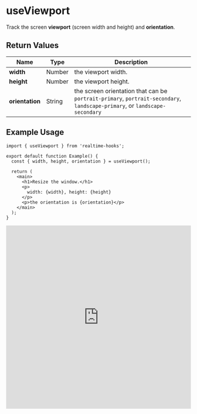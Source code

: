 # useViewport

Track the screen **viewport** (screen width and height) and **orientation**.

## Return Values

| Name            | Type   | Description                                                                                                                |
| --------------- | ------ | -------------------------------------------------------------------------------------------------------------------------- |
| **width**       | Number | the viewport width.                                                                                                        |
| **height**      | Number | the viewport height.                                                                                                       |
| **orientation** | String | the screen orientation that can be `portrait-primary`, `portrait-secondary`, `landscape-primary`, or `landscape-secondary` |

## Example Usage

```tsx
import { useViewport } from 'realtime-hooks';

export default function Example() {
  const { width, height, orientation } = useViewport();

  return (
    <main>
      <h1>Resize the window.</h1>
      <p>
        width: {width}, height: {height}
      </p>
      <p>the orientation is {orientation}</p>
    </main>
  );
}
```

<iframe src="https://codesandbox.io/embed/useviewport-g889x8?fontsize=14&hidenavigation=1&module=%2Fsrc%2FComponent.tsx&theme=dark" style="width:100%; height:500px; border:0; overflow:hidden;" title="useViewport" allow="accelerometer; ambient-light-sensor; camera; encrypted-media; geolocation; gyroscope; hid; microphone; midi; payment; usb; vr; xr-spatial-tracking" sandbox="allow-forms allow-modals allow-popups allow-presentation allow-same-origin allow-scripts"></iframe>
